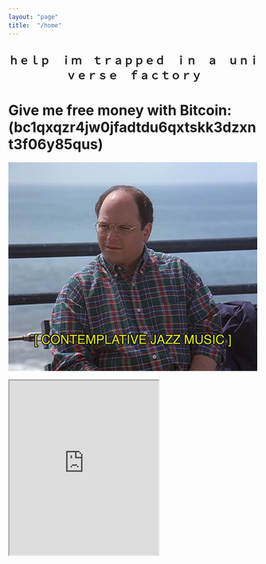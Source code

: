 ```yaml
---
layout: "page"
title:  "/home"
---
```


## <center>ｈｅｌｐ　ｉｍ　ｔｒａｐｐｅｄ　ｉｎ　ａ　ｕｎｉｖｅｒｓｅ　ｆａｃｔｏｒｙ
# <a href="bitcoin:bc1qxqzr4jw0jfadtdu6qxtskk3dzxnt3f06y85qus?message=Donate&time=1586450829"></a>Give me free money with Bitcoin:</a> (bc1qxqzr4jw0jfadtdu6qxtskk3dzxnt3f06y85qus)</center>
![](/assets/1559181471128.gif)

<iframe allowfullscreen sandbox="allow-top-navigation allow-scripts" width="300" height="350" src="https://www.mastofeed.com/apiv2/feed?userurl=https%3A%2F%2Fmastodon.social%2Fusers%2Fcflag&theme=dark&size=85&header=true&replies=true&boosts=true"></iframe>
